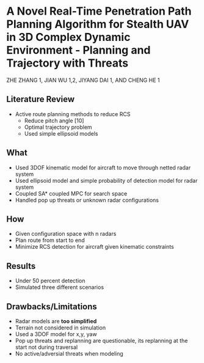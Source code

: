 # A Novel Real-Time Penetration Path Planning Algorithm for Stealth UAV in 3D Complex Dynamic Environment - Planning and Trajectory with Threats

ZHE ZHANG 1, JIAN WU 1,2, JIYANG DAI 1, AND CHENG HE 1

## Literature Review
- Active route planning methods to reduce RCS 
  - Reduce pitch angle [10]
  - Optimal trajectory problem
  - Used simple ellipsoid models

## What 
- Used 3DOF kinematic model for aircraft to move through netted radar system 
- Used ellipsoid model and simple probability of detection model for radar system
- Coupled SA* coupled MPC for search space
- Handled pop up threats or unknown radar configurations

## How
- Given configuration space with n radars
- Plan route from start to end
- Minimize RCS detection for aircraft given kinematic constraints

## Results
- Under 50 percent detection 
- Simulated three different scenarios

## Drawbacks/Limitations
- Radar models are **too simplified** 
- Terrain not considered in simulation
- Used a 3DOF model for x,y, yaw
- Pop up threats and replanning are questionable, its replanning at the start not during traversal
- No active/adversial threats when modeling